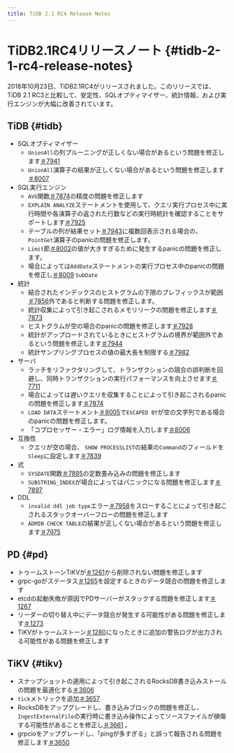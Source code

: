 ```yaml
---
title: TiDB 2.1 RC4 Release Notes
---
```


# TiDB2.1RC4リリースノート {#tidb-2-1-rc4-release-notes}

2018年10月23日、TiDB2.1RC4がリリースされました。このリリースでは、TiDB 2.1 RC3と比較して、安定性、SQLオプティマイザー、統計情報、および実行エンジンが大幅に改善されています。

## TiDB {#tidb}

-   SQLオプティマイザー
    -   `UnionAll`の列プルーニングが正しくない場合があるという問題を修正します[＃7941](https://github.com/pingcap/tidb/pull/7941)
    -   `UnionAll`演算子の結果が正しくない場合があるという問題を修正します[＃8007](https://github.com/pingcap/tidb/pull/8007)
-   SQL実行エンジン
    -   `AVG`関数[＃7874](https://github.com/pingcap/tidb/pull/7874)の精度の問題を修正します
    -   `EXPLAIN ANALYZE`ステートメントを使用して、クエリ実行プロセス中に実行時間や各演算子の返された行数などの実行時統計を確認することをサポートします[＃7925](https://github.com/pingcap/tidb/pull/7925)
    -   テーブルの列が結果セット[＃7943](https://github.com/pingcap/tidb/pull/7943)に複数回表示される場合の、 `PointGet`演算子のpanicの問題を修正します。
    -   `Limit`節[＃8002](https://github.com/pingcap/tidb/pull/8002)の値が大きすぎるために発生するpanicの問題を修正します。
    -   場合によっては`AddDate`ステートメントの実行プロセス中のpanicの問題を修正し[＃8009](https://github.com/pingcap/tidb/pull/8009) `SubDate`
-   統計
    -   結合されたインデックスのヒストグラムの下限のプレフィックスが範囲[＃7856](https://github.com/pingcap/tidb/pull/7856)外であると判断する問題を修正します。
    -   統計収集によって引き起こされるメモリリークの問題を修正します[＃7873](https://github.com/pingcap/tidb/pull/7873)
    -   ヒストグラムが空の場合のpanicの問題を修正します[＃7928](https://github.com/pingcap/tidb/pull/7928)
    -   統計がアップロードされているときにヒストグラムの境界が範囲外であるという問題を修正します[＃7944](https://github.com/pingcap/tidb/pull/7944)
    -   統計サンプリングプロセスの値の最大長を制限する[＃7982](https://github.com/pingcap/tidb/pull/7982)
-   サーバ
    -   ラッチをリファクタリングして、トランザクションの競合の誤判断を回避し、同時トランザクションの実行パフォーマンスを向上させます[＃7711](https://github.com/pingcap/tidb/pull/7711)
    -   場合によっては遅いクエリを収集することによって引き起こされるpanicの問題を修正します[＃7874](https://github.com/pingcap/tidb/pull/7847)
    -   `LOAD DATA`ステートメント[＃8005](https://github.com/pingcap/tidb/pull/8005)で`ESCAPED BY`が空の文字列である場合のpanicの問題を修正します。
    -   「コプロセッサー・エラー」ログ情報を入力します[＃8006](https://github.com/pingcap/tidb/pull/8006)
-   互換性
    -   クエリが空の場合、 `SHOW PROCESSLIST`の結果の`Command`のフィールドを`Sleep`に設定します[＃7839](https://github.com/pingcap/tidb/pull/7839)
-   式
    -   `SYSDATE`関数[＃7895](https://github.com/pingcap/tidb/pull/7895)の定数畳み込みの問題を修正します
    -   `SUBSTRING_INDEX`が場合によってはパニックになる問題を修正します[＃7897](https://github.com/pingcap/tidb/pull/7897)
-   DDL
    -   `invalid ddl job type`エラー[＃7958](https://github.com/pingcap/tidb/pull/7958)をスローすることによって引き起こされるスタックオーバーフローの問題を修正します
    -   `ADMIN CHECK TABLE`の結果が正しくない場合があるという問題を修正します[＃7975](https://github.com/pingcap/tidb/pull/7975)

## PD {#pd}

-   トゥームストーンTiKVが[＃1261](https://github.com/pingcap/pd/pull/1261)から削除されない問題を修正します
-   grpc-goがステータス[＃1265](https://github.com/pingcap/pd/pull/1265)を設定するときのデータ競合の問題を修正します
-   etcdの起動失敗が原因でPDサーバーがスタックする問題を修正します[＃1267](https://github.com/pingcap/pd/pull/1267)
-   リーダーの切り替え中にデータ競合が発生する可能性がある問題を修正します[＃1273](https://github.com/pingcap/pd/pull/1273)
-   TiKVがトゥームストーン[＃1280](https://github.com/pingcap/pd/pull/1273)になったときに追加の警告ログが出力される可能性がある問題を修正します

## TiKV {#tikv}

-   スナップショットの適用によって引き起こされるRocksDB書き込みストールの問題を最適化する[＃3606](https://github.com/tikv/tikv/pull/3606)
-   `tick`メトリックを追加[＃3657](https://github.com/tikv/tikv/pull/3657)
-   RocksDBをアップグレードし、書き込みブロックの問題を修正し、 `IngestExternalFile`の実行時に書き込み操作によってソースファイルが損傷する可能性があることを修正し[＃3661](https://github.com/tikv/tikv/pull/3661) 。
-   grpcioをアップグレードし、「pingが多すぎる」と誤って報告される問題を修正します[＃3650](https://github.com/tikv/tikv/pull/3650)
